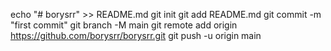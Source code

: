echo "# borysrr" >> README.md
git init
git add README.md
git commit -m "first commit"
git branch -M main
git remote add origin https://github.com/borysrr/borysrr.git
git push -u origin main
